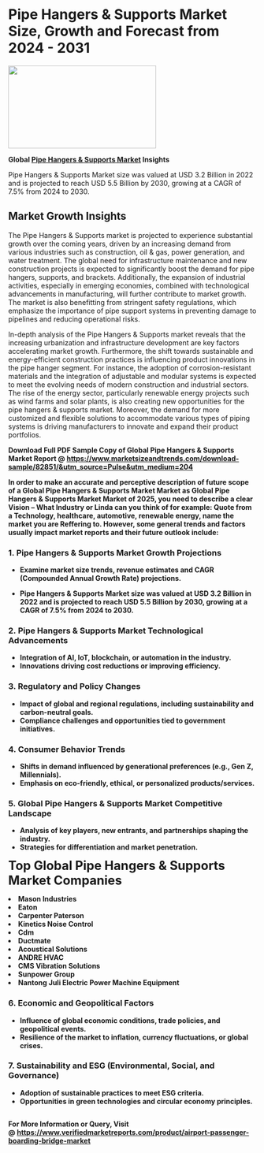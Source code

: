 <H1>Pipe Hangers & Supports Market Size, Growth and Forecast from 2024 - 2031</H1><img class="aligncenter size-medium wp-image-584254" src="https://thirdeyenews.in/wp-content/uploads/2024/09/Global-Market-Research-300x168.jpeg" alt="" width="300" height="168" /><p><strong>Global&nbsp;<a href="https://www.marketsizeandtrends.com/download-sample/82851/&amp;utm_source=Pulse&amp;utm_medium=204">Pipe Hangers & Supports Market</a> Insights</strong></p><p>Pipe Hangers & Supports Market size was valued at USD 3.2 Billion in 2022 and is projected to reach USD 5.5 Billion by 2030, growing at a CAGR of 7.5% from 2024 to 2030.</p><p><h2>Market Growth Insights</h2> <p>The Pipe Hangers & Supports market is projected to experience substantial growth over the coming years, driven by an increasing demand from various industries such as construction, oil & gas, power generation, and water treatment. The global need for infrastructure maintenance and new construction projects is expected to significantly boost the demand for pipe hangers, supports, and brackets. Additionally, the expansion of industrial activities, especially in emerging economies, combined with technological advancements in manufacturing, will further contribute to market growth. The market is also benefitting from stringent safety regulations, which emphasize the importance of pipe support systems in preventing damage to pipelines and reducing operational risks.</p> <p><strong></strong></p> <p>In-depth analysis of the Pipe Hangers & Supports market reveals that the increasing urbanization and infrastructure development are key factors accelerating market growth. Furthermore, the shift towards sustainable and energy-efficient construction practices is influencing product innovations in the pipe hanger segment. For instance, the adoption of corrosion-resistant materials and the integration of adjustable and modular systems is expected to meet the evolving needs of modern construction and industrial sectors. The rise of the energy sector, particularly renewable energy projects such as wind farms and solar plants, is also creating new opportunities for the pipe hangers & supports market. Moreover, the demand for more customized and flexible solutions to accommodate various types of piping systems is driving manufacturers to innovate and expand their product portfolios. <p><strong></p><p><span class=""><strong>Download Full PDF Sample Copy of Global Pipe Hangers & Supports Market Report</strong> @ <a href="https://www.marketsizeandtrends.com/download-sample/82851/&amp;utm_source=Pulse&amp;utm_medium=204" target="_blank">https://www.marketsizeandtrends.com/download-sample/82851/&amp;utm_source=Pulse&amp;utm_medium=204</a></span></p><p>In order to make an accurate and perceptive description of future scope of a Global&nbsp;Pipe Hangers & Supports Market Market as Global&nbsp;Pipe Hangers & Supports Market Market of 2025, you need to describe a clear Vision &ndash; What Industry or Linda can you think of for example: Quote from a Technology, healthcare, automotive, renewable energy, name the market you are Reffering to. However, some general trends and factors usually impact market reports and their future outlook include:</p><h3>1.&nbsp;<strong>Pipe Hangers & Supports Market Growth Projections</strong></h3><ul><li>Examine market size trends, revenue estimates and CAGR (Compounded Annual Growth Rate) projections.</li><li><p>Pipe Hangers & Supports Market size was valued at USD 3.2 Billion in 2022 and is projected to reach USD 5.5 Billion by 2030, growing at a CAGR of 7.5% from 2024 to 2030.</p></li></ul><h3>2.&nbsp;<strong>Pipe Hangers & Supports Market Technological Advancements</strong></h3><ul><li>Integration of AI, IoT, blockchain, or automation in the industry.</li><li>Innovations driving cost reductions or improving efficiency.</li></ul><h3>3.&nbsp;<strong>Regulatory and Policy Changes</strong></h3><ul><li>Impact of global and regional regulations, including sustainability and carbon-neutral goals.</li><li>Compliance challenges and opportunities tied to government initiatives.</li></ul><h3>4.&nbsp;<strong>Consumer Behavior Trends</strong></h3><ul><li>Shifts in demand influenced by generational preferences (e.g., Gen Z, Millennials).</li><li>Emphasis on eco-friendly, ethical, or personalized products/services.</li></ul><h3>5.&nbsp;<strong>Global Pipe Hangers & Supports Market Competitive Landscape</strong></h3><ul><li>Analysis of key players, new entrants, and partnerships shaping the industry.</li><li>Strategies for differentiation and market penetration.</li></ul><p data-pm-slice="1 1 []"><span style="color: inherit; font-family: inherit; font-size: 25px;">Top Global Pipe Hangers & Supports Market Companies</span></p><div class="" data-test-id=""><p><li>Mason Industries</li><li> Eaton</li><li> Carpenter Paterson</li><li> Kinetics Noise Control</li><li> Cdm</li><li> Ductmate</li><li> Acoustical Solutions</li><li> ANDRE HVAC</li><li> CMS Vibration Solutions</li><li> Sunpower Group</li><li> Nantong Juli Electric Power Machine Equipment</li></p></div><h3>6.&nbsp;<strong>Economic and Geopolitical Factors</strong></h3><ul><li>Influence of global economic conditions, trade policies, and geopolitical events.</li><li>Resilience of the market to inflation, currency fluctuations, or global crises.</li></ul><h3>7.&nbsp;<strong>Sustainability and ESG (Environmental, Social, and Governance)</strong></h3><ul><li>Adoption of sustainable practices to meet ESG criteria.</li><li>Opportunities in green technologies and circular economy principles.</li></ul><h2><strong style="font-size: 14px;">For More Information or Query, Visit @&nbsp;</strong><a style="background-color: #ffffff; font-size: 14px;" href="https://www.marketsizeandtrends.com/report/pipe-hangers-supports-market/" target="_blank">https://www.verifiedmarketreports.com/product/airport-passenger-boarding-bridge-market</a></h2>
